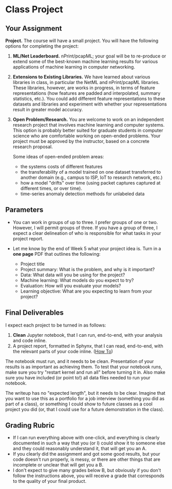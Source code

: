 # Class Project

## Your Assignment

**Project.** The course will have a small project. You will have the following options
for completing the project: 

1. **ML/Net Leaderboard.** nPrint/pcapML; your goal will be to re-produce or extend some of the
   best-known machine learning results for various applications of machine
   learning in computer networking.

2. **Extensions to Existing Libraries.** We have learned about various
   libraries in class, in particular the NetML and nPrint/pcapML libraries.
   These libraries, however, are works in progress, in terms of feature
   representations (how features are padded and interpolated, summary
   statistics, etc.). You could add different feature representations to these
   datasets and libraries and experiment with whether your representations
   result in greater model accuracy.

3. **Open Problem/Research.** You are welcome to work on an independent research project
   that involves machine learning and computer systems. This option is
   probably better suited for graduate students in computer science who are
   comfortable working on open-ended problems. Your project must be approved
   by the instructor, based on a concrete research proposal.
 
   Some ideas of open-ended problem areas:
   * the systems costs of different features
   * the transferability of a model trained on one dataset
     transferred to another domain (e.g., campus to ISP, IoT to research
     network, etc.)
   * how a model "drifts" over time (using packet captures captured
     at different times, or over time).
   * time-series anomaly detection methods for unlabeled data

## Parameters

* You can work in groups of up to three. I prefer groups of one or two.
  However, I will permit groups of three. If you have a group of three, I
  expect a clear delineation of who is responsible for what tasks in your
  project report.
  
* Let me know by the end of Week 5 what your project idea is. Turn in a **one
  page** PDF that outlines the following:
  * Project title
  * Project summary: What is the problem, and why is it important?
  * Data: What data will you be using for the project?
  * Machine learning: What models do you expect to try?
  * Evaluation: How will you evaluate your models?
  * Learning objective: What are you expecting to learn from your project?

## Final Deliverables

I expect each project to be turned in as follows:

1. **Clean** Jupyter notebook, that I can run, end-to-end, with your analysis
   and code inline.
2. A project report, formatted in Sphynx, that I can read, end-to-end, with
   the relevant parts of your code inline. ([How To](https://docs.readthedocs.io/en/stable/guides/jupyter.html))

The notebook must run, and it needs to be clean. Presentation of your results
is as important as achieving them. To test that your notebook runs, make sure
you try "restart kernel and run all" before turning it in. Also make sure you
have included (or point to!) all data files needed to run your notebook.

The writeup has no "expected length", but it needs to be clear. Imagine that
you want to use this as a portfolio for a job interview (something you did as
part of a class), or something I could show to future classes as a cool
project you did (or, that I could use for a future demonstration in the
class). 

## Grading Rubric

* If I can run everything above with one-click, and everything is clearly
  documented in such a way that you (or I) could show it to someone else and
  they could reasonably understand it, that will get you an A.
* If you clearly did the assignment and got some good results, but your code
  doesn't run properly, is messy, or there are other things that are
  incomplete or unclear that will get you a B.
* I don't expect to give many grades below B, but obviously if you don't
  follow the instructions above, you will receive a grade that corresponds to
  the quality of your final product.
  
